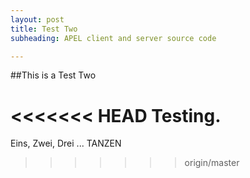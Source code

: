 ```yaml
---
layout: post
title: Test Two
subheading: APEL client and server source code

---
```


##This is a Test Two

<<<<<<< HEAD
Testing.
=======
Eins, Zwei, Drei ... TANZEN
>>>>>>> origin/master
